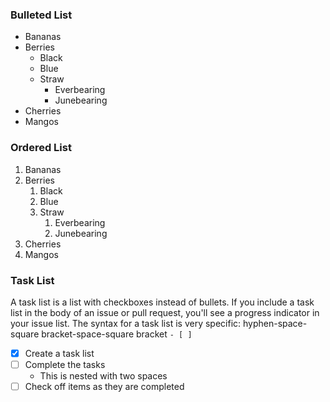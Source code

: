 
### Bulleted List
* Bananas
* Berries
    * Black
    * Blue
    * Straw
      * Everbearing
      * Junebearing
* Cherries
* Mangos

### Ordered List
1. Bananas
1. Berries
    1. Black
    1. Blue
    1. Straw
       1. Everbearing
       1. Junebearing
1. Cherries
1. Mangos

### Task List
A task list is a list with checkboxes instead of bullets. If you include a task list in the body of an issue or pull request, you'll see a progress indicator in your issue list. The syntax for a task list is very specific: hyphen-space-square bracket-space-square bracket `- [ ]`

- [x] Create a task list
- [ ] Complete the tasks
  - This is nested with two spaces
- [ ] Check off items as they are completed
